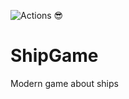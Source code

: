 ![Actions 😎](https://github.com/Skipverja/ShipGame/workflows/Actions%20%F0%9F%98%8E/badge.svg?branch=master)

# ShipGame
Modern game about ships


